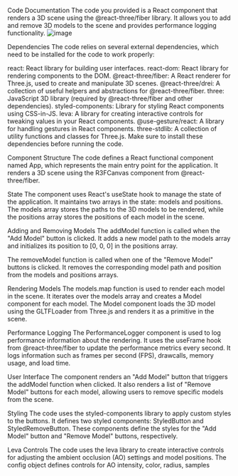 Code Documentation
The code you provided is a React component that renders a 3D scene using the @react-three/fiber library. It allows you to add and remove 3D models to the scene and provides performance logging functionality.
![image](https://github.com/tahircivann/3D-Model-Add/assets/69795597/8f3ea6c4-30ab-4279-8bac-ab57c6822b73)

Dependencies
The code relies on several external dependencies, which need to be installed for the code to work properly:

react: React library for building user interfaces.
react-dom: React library for rendering components to the DOM.
@react-three/fiber: A React renderer for Three.js, used to create and manipulate 3D scenes.
@react-three/drei: A collection of useful helpers and abstractions for @react-three/fiber.
three: JavaScript 3D library (required by @react-three/fiber and other dependencies).
styled-components: Library for styling React components using CSS-in-JS.
leva: A library for creating interactive controls for tweaking values in your React components.
@use-gesture/react: A library for handling gestures in React components.
three-stdlib: A collection of utility functions and classes for Three.js.
Make sure to install these dependencies before running the code.

Component Structure
The code defines a React functional component named App, which represents the main entry point for the application. It renders a 3D scene using the R3FCanvas component from @react-three/fiber.

State
The component uses React's useState hook to manage the state of the application. It maintains two arrays in the state: models and positions. The models array stores the paths to the 3D models to be rendered, while the positions array stores the positions of each model in the scene.

Adding and Removing Models
The addModel function is called when the "Add Model" button is clicked. It adds a new model path to the models array and initializes its position to [0, 0, 0] in the positions array.

The removeModel function is called when one of the "Remove Model" buttons is clicked. It removes the corresponding model path and position from the models and positions arrays.

Rendering Models
The models.map function is used to render each model in the scene. It iterates over the models array and creates a Model component for each model. The Model component loads the 3D model using the GLTFLoader from Three.js and renders it as a primitive in the scene.

Performance Logging
The PerformanceLogger component is used to log performance information about the rendering. It uses the useFrame hook from @react-three/fiber to update the performance metrics every second. It logs information such as frames per second (FPS), drawcalls, memory usage, and load time.

User Interface
The component renders an "Add Model" button that triggers the addModel function when clicked. It also renders a list of "Remove Model" buttons for each model, allowing users to remove specific models from the scene.

Styling
The code uses the styled-components library to apply custom styles to the buttons. It defines two styled components: StyledButton and StyledRemoveButton. These components define the styles for the "Add Model" button and "Remove Model" buttons, respectively.

Leva Controls
The code uses the leva library to create interactive controls for adjusting the ambient occlusion (AO) settings and model positions. The config object defines controls for AO intensity, color, radius, samples
